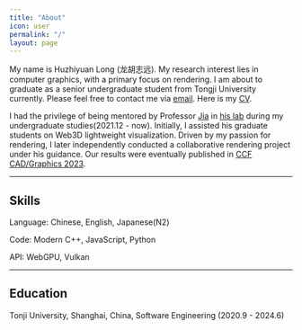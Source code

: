 ```yaml
---
title: "About"
icon: user 
permalink: "/"
layout: page
---
```


My name is Huzhiyuan Long (龙胡志远). My research interest lies in computer graphics, with a primary focus on rendering. I am about to graduate as a senior undergraduate student from Tongji University currently. Please feel free to contact me via [email](javascript:linkTo_UnCryptMailto('nbjmup;uftu');). Here is my [CV](/assets/cv/cv.pdf).

I had the privilege of being mentored by Professor [Jia](https://sse.tongji.edu.cn/info/1204/3256.htm) in [his lab](https://smart3d.tongji.edu.cn/en/Home.htm) during my undergraduate studies(2021.12 - now). Initially, I assisted his graduate students on Web3D lightweight visualization. Driven by my passion for rendering, I later independently conducted a collaborative rendering project under his guidance. Our results were eventually published in [CCF CAD/Graphics 2023](https://dmcv.sjtu.edu.cn/cadgraphics2023/).

------------------

## Skills

Language: Chinese, English, Japanese(N2)

Code: Modern C++, JavaScript, Python

API: WebGPU, Vulkan

------------------

## Education

Tonji University, Shanghai, China, Software Engineering (2020.9 - 2024.6)